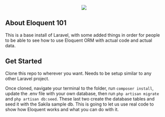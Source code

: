 <p align="center"><img src="https://laravel.com/assets/img/components/logo-laravel.svg"></p>

## About Eloquent 101

This is a base install of Laravel, with some added things in order for people to be able to see how to use Eloquent ORM with actual code and actual data.

## Get Started

Clone this repo to wherever you want. Needs to be setup similar to any other Laravel project.

Once cloned, navigate your terminal to the folder, run `composer install`, update the .env file with your own database, then run `php artisan migrate` and `php artisan db:seed`. These last two create the database tables and seed it with the Sakila sample db. This is going to let us use real code to show how Eloquent works and what you can do with it.

